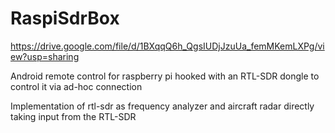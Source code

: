 # RaspiSdrBox
https://drive.google.com/file/d/1BXqqQ6h_QgsIUDjJzuUa_femMKemLXPg/view?usp=sharing



Android remote control for raspberry pi hooked with an RTL-SDR dongle to control it via ad-hoc connection



Implementation of rtl-sdr as frequency analyzer and aircraft radar directly taking input from the RTL-SDR

